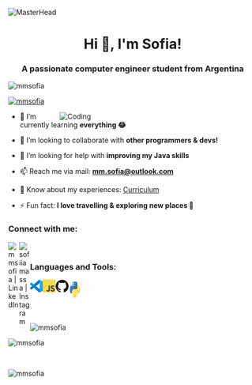 ![MasterHead](https://media-exp1.licdn.com/dms/image/C4D16AQF-OC1z8zOQaw/profile-displaybackgroundimage-shrink_350_1400/0/1642869531481?e=1648080000&v=beta&t=ogtQW_XjgMoCIcC1ckKJuO9WsXn_FJ-esbwb3ok08YY)

<h1 align="center">Hi 👋, I'm Sofia!</h1>
<h3 align="center">A passionate computer engineer student from Argentina</h3>

<p align="left"> <img src="https://komarev.com/ghpvc/?username=mmsofia&label=Profile%20views&color=0e75b6&style=flat" alt="mmsofia" /> </p>

<p align="left"> <a href="https://github.com/ryo-ma/github-profile-trophy"><img src="https://github-profile-trophy.vercel.app/?username=mmsofia" alt="mmsofia" /></a> </p>

<img align="right" alt="Coding" width="400" src="https://media.giphy.com/media/lebpnk3qVPAjBxIKKc/giphy.gif">

- 🌱 I’m currently learning **everything 😂**

- 👯 I’m looking to collaborate with **other programmers & devs!**

- 🤝 I’m looking for help with **improving my Java skills**

- 📫 Reach me via mail: **mm.sofia@outlook.com**

- 📄 Know about my experiences: [Curriculum](https://drive.google.com/file/d/16K9pQnpOhLKT8-Gr0JFyIuNvoxLNwHXf/view?usp=sharing)

- ⚡ Fun fact: **I love travelling & exploring new places 🛫**

### Connect with me:

[<img align="left" alt="mmsofia | LinkedIn" width="22px" src="https://cdn.jsdelivr.net/npm/simple-icons@v3/icons/linkedin.svg" />][linkedin]
[<img align="left" alt="sofiiamassa | Instagram" width="22px" src="https://cdn.jsdelivr.net/npm/simple-icons@v3/icons/instagram.svg" />][instagram]

<br />

### Languages and Tools:

<img align="left" alt="Visual Studio Code" width="26px" src="https://raw.githubusercontent.com/github/explore/80688e429a7d4ef2fca1e82350fe8e3517d3494d/topics/visual-studio-code/visual-studio-code.png" />
<img align="left" alt="JavaScript" width="26px" src="https://raw.githubusercontent.com/github/explore/80688e429a7d4ef2fca1e82350fe8e3517d3494d/topics/javascript/javascript.png" />
<img align="left" alt="GitHub" width="26px" src="https://raw.githubusercontent.com/github/explore/78df643247d429f6cc873026c0622819ad797942/topics/github/github.png" />
<p align="left"> <a href="https://www.python.org" target="_blank" rel="noreferrer"> <img src="https://raw.githubusercontent.com/devicons/devicon/master/icons/python/python-original.svg" alt="python" width="26px" height="40"/> </a> </p>

<br />

<p><img align="left" src="https://github-readme-stats.vercel.app/api/top-langs?username=mmsofia&show_icons=true&locale=en&layout=compact" alt="mmsofia" /></p>

<br />

<p>&nbsp;<img align="left" src="https://github-readme-stats.vercel.app/api?username=mmsofia&show_icons=true&locale=en" alt="mmsofia" /></p>

<br />

<p><img align="left" src="https://github-readme-streak-stats.herokuapp.com/?user=mmsofia&" alt="mmsofia" /></p>

<br />

</details>

[instagram]: https://instagram.com/sofiiamassa
[linkedin]: https://linkedin.com/in/mmsofia
[Curriculum]: https://drive.google.com/file/d/16K9pQnpOhLKT8-Gr0JFyIuNvoxLNwHXf/view?usp=sharing
